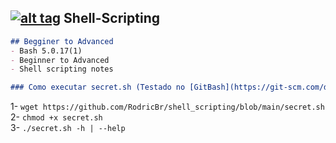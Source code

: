 ## [![alt tag](http://icons.iconarchive.com/icons/dakirby309/simply-styled/32/OS-Linux-icon.png)](https://fr.wikipedia.org/wiki/Linux) Shell-Scripting
```markdown
## Begginer to Advanced
- Bash 5.0.17(1)
- Beginner to Advanced
- Shell scripting notes
```

```markdown
### Como executar secret.sh (Testado no [GitBash](https://git-scm.com/downloads) e Debian 10 Buster)
```
1- `wget https://github.com/RodricBr/shell_scripting/blob/main/secret.sh` <br>
2- `chmod +x secret.sh` <br>
3- `./secret.sh -h | --help` <br>

